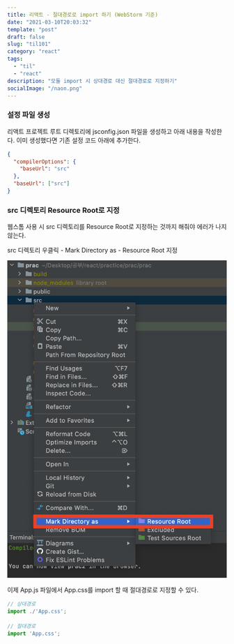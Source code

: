 ```yaml
---
title: 리액트 - 절대경로로 import 하기 (WebStorm 기준)
date: "2021-03-10T20:03:32"
template: "post"
draft: false
slug: "til101"
category: "react"
tags:
  - "til"
  - "react"
description: "모듈 import 시 상대경로 대신 절대경로로 지정하기"
socialImage: "/naon.png"
---
```


### 설정 파일 생성

리액트 프로젝트 루트 디렉토리에 jsconfig.json 파일을 생성하고 아래 내용을 작성한다. 이미 생성했다면 기존 설정 코드 아래에 추가한다.

```json
{
  "compilerOptions": {
    "baseUrl": "src"
  },
  "baseUrl": ["src"]
}
```

### src 디렉토리 Resource Root로 지정

웹스톰 사용 시 src 디렉토리를 Resource Root로 지정하는 것까지 해줘야 에러가 나지 않는다.

src 디렉토리 우클릭 - Mark Directory as - Resource Root 지정

![Resource root 지정](/media/til101-1.png)

이제 App.js 파일에서 App.css를 import 할 때 절대경로로 지정할 수 있다.

```js
// 상대경로
import ./'App.css';

// 절대경로
import 'App.css';
```